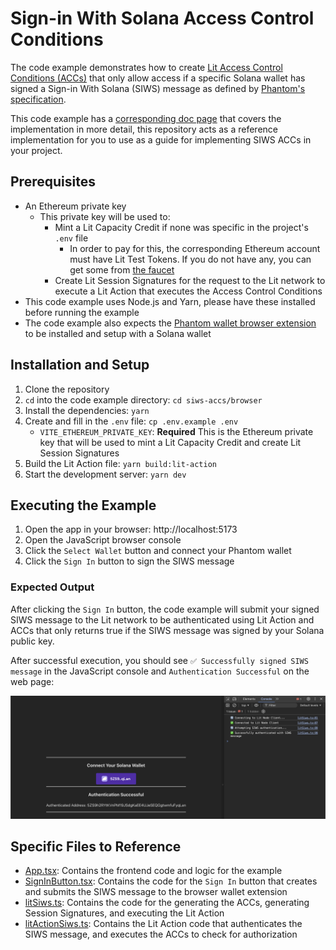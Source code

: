 # Sign-in With Solana Access Control Conditions

The code example demonstrates how to create [Lit Access Control Conditions (ACCs)](https://developer.litprotocol.com/sdk/access-control/evm/basic-examples) that only allow access if a specific Solana wallet has signed a Sign-in With Solana (SIWS) message as defined by [Phantom's specification](https://github.com/phantom/sign-in-with-solana/tree/main?tab=readme-ov-file).

This code example has a [corresponding doc page](https://developer.litprotocol.com/sdk/access-control/solana/siws-access-control) that covers the implementation in more detail, this repository acts as a reference implementation for you to use as a guide for implementing SIWS ACCs in your project.

## Prerequisites

- An Ethereum private key
  - This private key will be used to:
    - Mint a Lit Capacity Credit if none was specific in the project's `.env` file
      - In order to pay for this, the corresponding Ethereum account must have Lit Test Tokens. If you do not have any, you can get some from [the faucet](https://chronicle-yellowstone-faucet.getlit.dev/)
    - Create Lit Session Signatures for the request to the Lit network to execute a Lit Action that executes the Access Control Conditions
- This code example uses Node.js and Yarn, please have these installed before running the example
- The code example also expects the [Phantom wallet browser extension](https://chromewebstore.google.com/detail/phantom/bfnaelmomeimhlpmgjnjophhpkkoljpa?hl=en) to be installed and setup with a Solana wallet

## Installation and Setup

1. Clone the repository
2. `cd` into the code example directory: `cd siws-accs/browser`
3. Install the dependencies: `yarn`
4. Create and fill in the `.env` file: `cp .env.example .env`
   - `VITE_ETHEREUM_PRIVATE_KEY`: **Required** This is the Ethereum private key that will be used to mint a Lit Capacity Credit and create Lit Session Signatures
5. Build the Lit Action file: `yarn build:lit-action`
6. Start the development server: `yarn dev`

## Executing the Example

1. Open the app in your browser: http://localhost:5173
2. Open the JavaScript browser console
3. Click the `Select Wallet` button and connect your Phantom wallet
4. Click the `Sign In` button to sign the SIWS message

### Expected Output

After clicking the `Sign In` button, the code example will submit your signed SIWS message to the Lit network to be authenticated using Lit Action and ACCs that only returns true if the SIWS message was signed by your Solana public key.

After successful execution, you should see `✅ Successfully signed SIWS message` in the JavaScript console and `Authentication Successful` on the web page:

![Successful execution](./static/successful-execution.png)

## Specific Files to Reference

- [App.tsx](./src/App.tsx): Contains the frontend code and logic for the example
- [SignInButton.tsx](./src/SignInButton.tsx): Contains the code for the `Sign In` button that creates and submits the SIWS message to the browser wallet extension
- [litSiws.ts](./src/litSiws.ts): Contains the code for the generating the ACCs, generating Session Signatures, and executing the Lit Action
- [litActionSiws.ts](./src/litActionSiws.ts): Contains the Lit Action code that authenticates the SIWS message, and executes the ACCs to check for authorization
